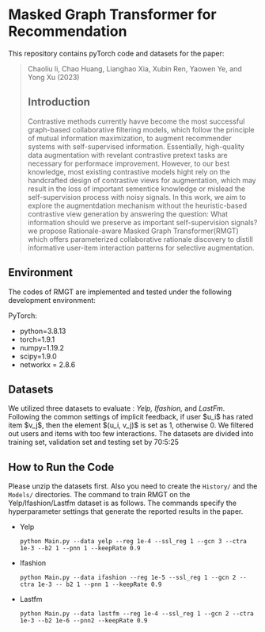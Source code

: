 <body marginheight="0"><h1>Masked Graph Transformer for Recommendation</h1>
<p>This repository contains pyTorch code and datasets for the paper:

</p>
<blockquote>
<p>Chaoliu li,  Chao Huang, Lianghao Xia, Xubin Ren, Yaowen Ye, and Yong Xu (2023)
</p>
<h2>Introduction</h2>
<p>Contrastive methods currently havve become the most successful graph-based collaborative filtering models, which follow the principle of mutual information maximization, to augment recommender systems with self-supervised information. Essentially, high-quality
data augmentation with revelant contrastive pretext tasks are necessary for performace improvement. However, to our best knowledge, most existing contrastive models hight rely on the handcrafted design of contrastive views for augmentation, which may
result in the loss of important sementice knowledge or mislead the self-supervision process with noisy signals. In this work, we aim to 
explore the augmentdation mechanism without the heuristic-based contrastive view generation by answering the question: What information should we preserve as important self-supervision signals?
we propose Rationale-aware Masked Graph Transformer(RMGT) which offers parameterized collaborative rationale discovery to distill informative user-item interaction patterns for selective augmentation.


</p>
</blockquote>
<h2>Environment</h2>
<p>The codes of RMGT are implemented and tested under the following development environment:


</p>
<p>PyTorch:

</p>
<ul>
<li>python=3.8.13</li>
<li>torch=1.9.1</li>
<li>numpy=1.19.2</li>
<li>scipy=1.9.0</li>
<li>networkx = 2.8.6</li>
</ul>
<h2>Datasets</h2>
<p>We utilized three datasets to evaluate : <i>Yelp, Ifashion, </i>and <i>LastFm</i>. Following the common settings of implicit feedback, if user $u_i$ has rated item $v_j$, then the element $(u_i, v_j)$ is set as 1, otherwise 0. We filtered out users and items with too few interactions. The datasets are divided into training set, validation set and testing set by 70:5:25


</p>
<h2>How to Run the Code</h2>
<p>Please unzip the datasets first. Also you need to create the <code>History/</code> and the <code>Models/</code> directories. The command to train RMGT on the Yelp/Ifashion/Lastfm dataset is as follows. The commands specify the hyperparameter settings that generate the reported results in the paper.

</p>
<ul>
<li>Yelp<pre><code>python Main.py --data yelp --reg 1e-4 --ssl_reg 1 --gcn 3 --ctra 1e-3 --b2 1 --pnn 1 --keepRate 0.9</code></pre>
</li>
<li>Ifashion<pre><code>python Main.py --data ifashion --reg 1e-5 --ssl_reg 1 --gcn 2 --ctra 1e-3 -- b2 1 --pnn 1 --keepRate 0.9</code></pre>
</li>
<li>Lastfm<pre><code>python Main.py --data lastfm --reg 1e-4 --ssl_reg 1 --gcn 2 --ctra 1e-3 --b2 1e-6 --pnn2 --keepRate 0.9</code></pre>
</li>
</ul>
</body></html>
